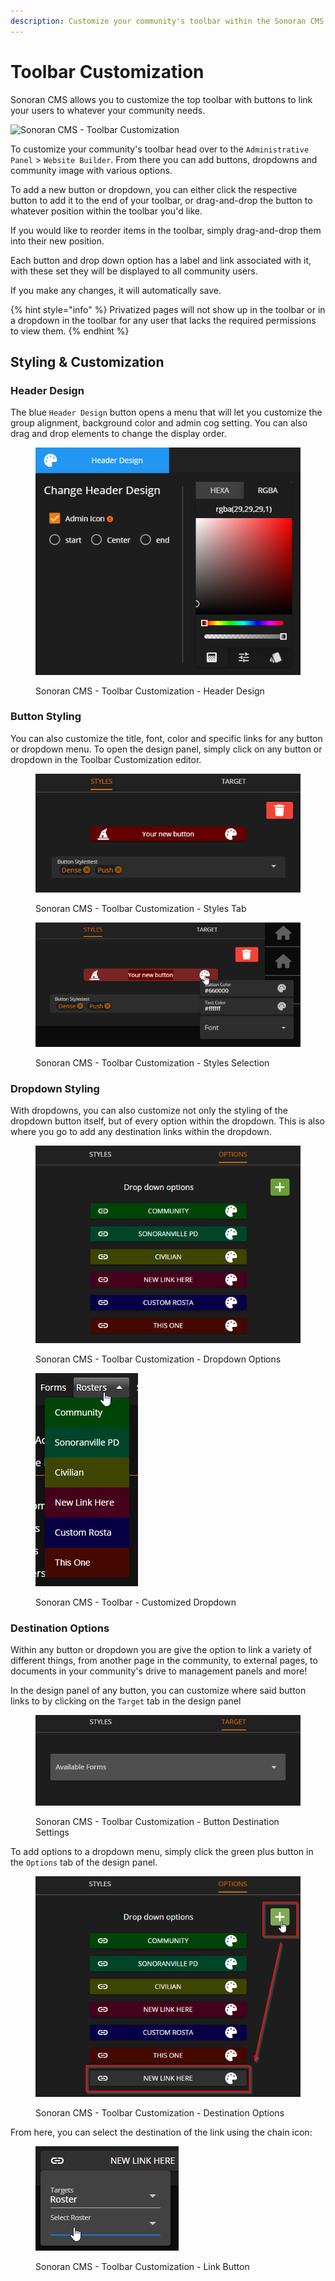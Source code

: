 ```yaml
---
description: Customize your community's toolbar within the Sonoran CMS website builder!
---
```


# Toolbar Customization

Sonoran CMS allows you to customize the top toolbar with buttons to link your users to whatever your community needs.

![Sonoran CMS - Toolbar Customization](../../.gitbook/assets/CMS\_ToolbarCustomization2.png)

To customize your community's toolbar head over to the `Administrative Panel` > `Website Builder`. From there you can add buttons, dropdowns and community image with various options. &#x20;

To add a new button or dropdown, you can either click the respective button to add it to the end of your toolbar, or drag-and-drop the button to whatever position within the toolbar you'd like.

If you would like to reorder items in the toolbar, simply drag-and-drop them into their new position.

Each button and drop down option has a label and link associated with it, with these set they will be displayed to all community users.&#x20;

If you make any changes, it will automatically save.

{% hint style="info" %}
Privatized pages will not show up in the toolbar or in a dropdown in the toolbar for any user that lacks the required permissions to view them.
{% endhint %}

## Styling & Customization

### Header Design

The blue `Header Design` button opens a menu that will let you customize the group alignment, background color and admin cog setting. You can also drag and drop elements to change the display order. &#x20;

<figure><img src="../../.gitbook/assets/CMS_ToolbarHeaderDesign.png" alt=""><figcaption><p>Sonoran CMS - Toolbar Customization - Header Design</p></figcaption></figure>

### Button Styling

You can also customize the title, font, color and specific links for any button or dropdown menu. To open the design panel, simply click on any button or dropdown in the Toolbar Customization editor.&#x20;

<figure><img src="../../.gitbook/assets/CMS_ToolbarButtonStyle.png" alt=""><figcaption><p>Sonoran CMS - Toolbar Customization - Styles Tab</p></figcaption></figure>

<figure><img src="../../.gitbook/assets/CMS_ToolbarButtonStyleSelections.png" alt=""><figcaption><p>Sonoran CMS - Toolbar Customization - Styles Selection</p></figcaption></figure>

### Dropdown Styling

With dropdowns, you can also customize not only the styling of the dropdown button itself, but of every option within the dropdown. This is also where you go to add any destination links within the dropdown.

<figure><img src="../../.gitbook/assets/CMS_ToolbarDropdownOptionStyles.png" alt=""><figcaption><p>Sonoran CMS - Toolbar Customization - Dropdown Options</p></figcaption></figure>

<figure><img src="../../.gitbook/assets/CMS_ToolbarDropdownOptionDisplay.png" alt=""><figcaption><p>Sonoran CMS - Toolbar - Customized Dropdown</p></figcaption></figure>

### Destination Options

Within any button or dropdown you are give the option to link a variety of different things, from another page in the community, to external pages, to documents in your community's drive to management panels and more!

In the design panel of any button, you can customize where said button links to by clicking on the `Target` tab in the design panel

<figure><img src="../../.gitbook/assets/CMS_ToolbarButtonTarget.png" alt=""><figcaption><p>Sonoran CMS - Toolbar Customization - Button Destination Settings</p></figcaption></figure>



To add options to a dropdown menu, simply click the green plus button in the `Options` tab of the design panel.

<figure><img src="../../.gitbook/assets/CMS_ToolbarDropdownOptionAdd.png" alt=""><figcaption><p>Sonoran CMS - Toolbar Customization - Destination Options</p></figcaption></figure>

From here, you can select the destination of the link using the chain icon:

<figure><img src="../../.gitbook/assets/CMS_ToolbarDropdownSelectDest.png" alt=""><figcaption><p>Sonoran CMS - Toolbar Customization - Link Button</p></figcaption></figure>
